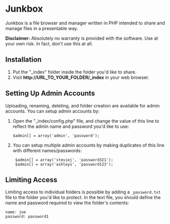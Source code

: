 # Junkbox

Junkbox is a file browser and manager written in PHP intended to share and manage files in a presentable way.

**Disclaimer:** Absolutely no warranty is provided with the software. Use at your own risk. In fact, don't use this at all.

## Installation

1. Put the "\_index" folder inside the folder you'd like to share.
2. Visit **http://URL_TO_YOUR_FOLDER/_index** in your web browser.

## Setting Up Admin Accounts

Uploading, renaming, deleting, and folder creation are available for admin accounts. You can setup admin accounts by:

1.  Open the "_index/config.php" file, and change the value of this line to reflect the admin name and password you'd like to use:
		
		$admin[] = array('admin', 'password');

2. You can setup multiple admin accounts by making duplicates of this line with different names/passwords:

		$admin[] = array('steviej', 'password321');
		$admin[] = array('ashleys', 'password123');

## Limiting Access

Limiting access to individual folders is possible by adding a `_password.txt` file to the folder you'd like to protect. In the text file, you should define the name and password required to view the folder's contents:

	name: joe
	password: password1
